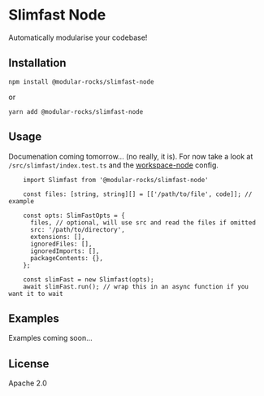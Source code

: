 # Slimfast Node

Automatically modularise your codebase!

## Installation

`npm install @modular-rocks/slimfast-node`

or 

`yarn add @modular-rocks/slimfast-node` 


## Usage

Documenation coming tomorrow... (no really, it is). For now take a look at `/src/slimfast/index.test.ts` and the [workspace-node](https://github.com/modular-rocks/workspace-node) config.

```
    import Slimfast from '@modular-rocks/slimfast-node'

    const files: [string, string][] = [['/path/to/file', code]]; // example

    const opts: SlimFastOpts = {
      files, // optional, will use src and read the files if omitted
      src: '/path/to/directory',
      extensions: [],
      ignoredFiles: [],
      ignoredImports: [],
      packageContents: {},
    };

    const slimFast = new Slimfast(opts);
    await slimFast.run(); // wrap this in an async function if you want it to wait
```

## Examples

Examples coming soon...

## License

Apache 2.0